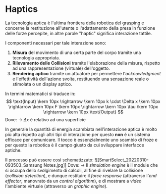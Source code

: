 # Haptics
La tecnologia aptica è l'ultima frontiera della robotica del grasping e concerne la restituzione all'utente o l'adattamento della presa in funzione delle forze percepite, in altre parole "haptic" significa interazione tattile.

I componenti necessari per tale interazione sono:
1. **Misura** del movimento di una certa parte del corpo tramite una tecnologia appropriata.
2. **Rilevamento delle Collisioni** tramite l'elaborazione della misura, rispetto ad una rappresentazione (virtuale) dell'oggetto.
3. **Rendering aptico** tramite un attuatore per permettere l'*acknowledgment* e l'effettività dell'azione svolta, restituendo una sensazione reale o stimolata o un display aptico.

In termini matematici si traduce in:
$$
\text{Input} \kern 10px
\rightarrow \kern 10px
k \cdot \Delta x \kern 10px
\rightarrow \kern 10px
F \kern 10px
\rightarrow \kern 10px
\tau \kern 10px
\rightarrow \kern 10px
\text{Output}
$$
Dove:
-> $\Delta x$ è relativo ad una superficie

In generale la quantità di energia scambiata nell'interazione aptica è molto più alta rispetto agli altri tipi di interazione per questo **non** è un sistema efficace per comunicare.
Il tocco è essenzialmente uno scambio di froze e per questo la robotica è il campo giusto da cui sviluppare interfacce aptiche.

Il processo può essere così schematizzato:
![[SmartSelect_20220310-093503_Samsung Notes.jpg]]
Dove:
-> Il *simulation engine* è il module che si occupa dello svolgimento di calcoli, al fine di rivelare la collisione (*collision detection*), e dunque restituire il *force response* (attraverso l'*end effector*, manovrato da un *control algorithm*), e di mostrare a *video* l'ambiente virtuale (attraverso un *graphic engine*).